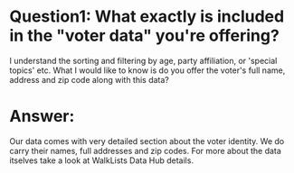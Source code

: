  # Question1: What exactly is included in the "voter data" you're offering?
I understand the sorting and filtering by age, party affiliation, or 'special topics' etc. What I would like to know is do you offer the voter's full name, address and zip code along with this data?
# Answer:
Our data comes with very detailed section about the voter identity. We do carry their names, full addresses and zip codes. For more about the data itselves take a look at WalkLists Data Hub details. 


